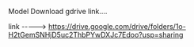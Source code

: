 Model Download gdrive link....

link  -----> https://drive.google.com/drive/folders/1o-H2tGemSNHjD5uc2ThbPYwDXJc7Edoo?usp=sharing
